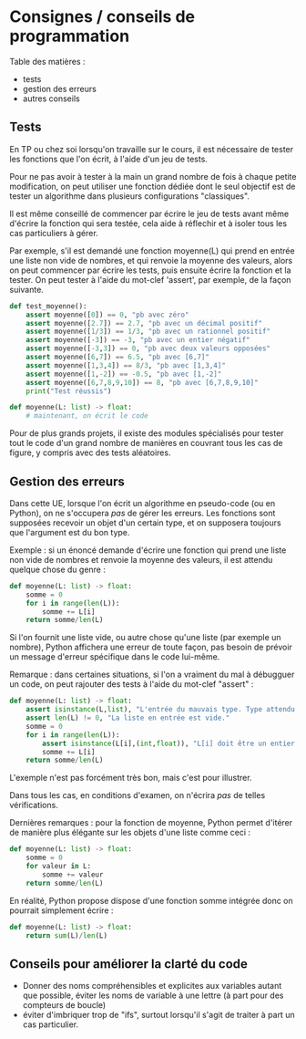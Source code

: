 Consignes / conseils de programmation
=================

Table des matières : 
- tests
- gestion des erreurs
- autres conseils

Tests
---

En TP ou chez soi lorsqu'on travaille sur le cours, il est nécessaire de tester les fonctions que l'on écrit, à l'aide d'un jeu de tests.

Pour ne pas avoir à tester à la main un grand nombre de fois à chaque petite modification, on peut utiliser une fonction dédiée dont le seul objectif est de tester un algorithme dans plusieurs configurations "classiques".

Il est même conseillé de commencer par écrire le jeu de tests avant même d'écrire la fonction qui sera testée, cela aide à réflechir et à isoler tous les cas particuliers à gérer.

Par exemple, s'il est demandé une fonction moyenne(L) qui prend en entrée une liste non vide de nombres, et qui renvoie la moyenne des valeurs, alors on peut commencer par écrire les tests, puis ensuite écrire la fonction et la tester.
On peut tester à l'aide du mot-clef 'assert', par exemple, de la façon suivante.

```python
def test_moyenne():
	assert moyenne([0]) == 0, "pb avec zéro"
	assert moyenne([2.7]) == 2.7, "pb avec un décimal positif"
	assert moyenne([1/3]) == 1/3, "pb avec un rationnel positif"
	assert moyenne([-3]) == -3, "pb avec un entier négatif"
	assert moyenne([-3,3]) == 0, "pb avec deux valeurs opposées"
	assert moyenne([6,7]) == 6.5, "pb avec [6,7]"
	assert moyenne([1,3,4]) == 8/3, "pb avec [1,3,4]"
	assert moyenne([1,-2]) == -0.5, "pb avec [1,-2]"
	assert moyenne([6,7,8,9,10]) == 8, "pb avec [6,7,8,9,10]"
	print("Test réussis")

def moyenne(L: list) -> float:
	# maintenant, on écrit le code
```

Pour de plus grands projets, il existe des modules spécialisés pour tester tout le code d'un grand nombre de manières en couvrant tous les cas de figure, y compris avec des tests aléatoires.


Gestion des erreurs
---

Dans cette UE, lorsque l'on écrit un algorithme en pseudo-code (ou en Python), on ne s'occupera *pas* de gérer les erreurs.
Les fonctions sont supposées recevoir un objet d'un certain type, et on supposera toujours que l'argument est du bon type.

Exemple : si un énoncé demande d'écrire une fonction qui prend une liste non vide de nombres et renvoie la moyenne des valeurs, il est attendu quelque chose du genre : 

```python
def moyenne(L: list) -> float:
	somme = 0
	for i in range(len(L)):
		somme += L[i]
	return somme/len(L)
```

Si l'on fournit une liste vide, ou autre chose qu'une liste (par exemple un nombre), Python affichera une erreur de toute façon, pas besoin de prévoir un message d'erreur spécifique dans le code lui-même.

Remarque : dans certaines situations, si l'on a vraiment du mal à débugguer un code, on peut rajouter des tests à l'aide du mot-clef "assert" :

```python
def moyenne(L: list) -> float:
	assert isinstance(L,list), "L'entrée du mauvais type. Type attendu : liste"
	assert len(L) != 0, "La liste en entrée est vide."
	somme = 0
	for i in range(len(L)):
		assert isinstance(L[i],(int,float)), "L[i] doit être un entier ou flottant"
		somme += L[i]
	return somme/len(L)
```

L'exemple n'est pas forcément très bon, mais c'est pour illustrer. 

Dans tous les cas, en conditions d'examen, on n'écrira *pas* de telles vérifications.

Dernières remarques : pour la fonction de moyenne, Python permet d'itérer de manière plus élégante sur les objets d'une liste comme ceci :

```python
def moyenne(L: list) -> float:
	somme = 0
	for valeur in L:
		somme += valeur
	return somme/len(L)
```
En réalité, Python propose dispose d'une fonction somme intégrée donc on pourrait simplement écrire :

```python
def moyenne(L: list) -> float:
	return sum(L)/len(L)
```





Conseils pour améliorer la clarté du code
---

- Donner des noms compréhensibles et explicites aux variables autant que possible, éviter les noms de variable à une lettre (à part pour des compteurs de boucle)
- éviter d'imbriquer trop de "ifs", surtout lorsqu'il s'agit de traiter à part un cas particulier.